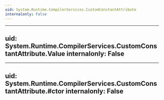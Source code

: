 ```yaml
---
uid: System.Runtime.CompilerServices.CustomConstantAttribute
internalonly: False
---
```


---
uid: System.Runtime.CompilerServices.CustomConstantAttribute.Value
internalonly: False
---

---
uid: System.Runtime.CompilerServices.CustomConstantAttribute.#ctor
internalonly: False
---
